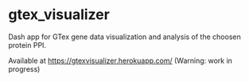 # gtex_visualizer

Dash app for GTex gene data visualization and analysis of the choosen protein PPI. 

Available at https://gtexvisualizer.herokuapp.com/  (Warning: work in progress)
